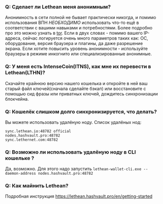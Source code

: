 ### Q: Сделает ли Lethean меня анонимным? ####
Анонимность в сети полной не бывает практически никогда, и помимо использования ВПН *НЕОБХОДИМО* использовать что-то ещё в соответствии с вашими навыками и потребностями. Более подробно про это можно узнать в [tor](https://www.torproject.org/). Если в двух словах - помимо вашего IP-адреса, сейчас логируется очень много параметров таких как: ОС, оборудование, версия браузера и плагины, да даже разрешение экрана.
Если хотите повысить уровень анонимности - используйте браузеры в режиме инкогнито или специализированные анонимные.


### Q: У меня есть IntenseCoin(ITNS), как мне их перевести в Lethean(LTHN)? ###
Скачайте крайнюю версию нашего кошелька и откройте в ней ваш старый файл ключей(сначала сделайте бэкап) или восстановите с помощью сид фразы или приватных ключей, дождитесь синхронизации блокчейна.


### Q: Кошелёк слишком долго синхронизируется, что делать? ###
Вы можете использовать удалёную ноду. Список удалёных нод:

    sync.lethean.io:48782 official
    nodes.hashvault.pro:48782
    sync.lethernet.com:48782


### Q: Возможно ли использовать удалёную ноду в CLI кошельке ? ###
Да, возможно. Для этого надо запустить `lethean-wallet-cli.exe --daemon-address nodes.hashvault.pro:48782`


### Q: Как майнить Lethean? ###
Подробная инструкция https://lethean.hashvault.pro/en/getting-started

